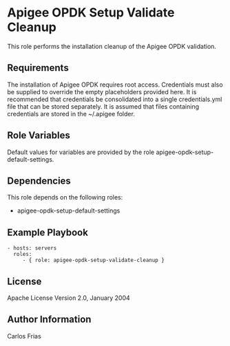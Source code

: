 Apigee OPDK Setup Validate Cleanup
=========

This role performs the installation cleanup of the Apigee OPDK validation.

Requirements
------------

The installation of Apigee OPDK requires root access. Credentials must also be supplied to override the empty placeholders
provided here. It is recommended that credentials be consolidated into a single credentials.yml file that can be stored 
separately. It is assumed that files containing credentials are stored in the ~/.apigee folder. 

Role Variables
--------------

Default values for variables are provided by the role apigee-opdk-setup-default-settings.

Dependencies
------------

This role depends on the following roles:

* apigee-opdk-setup-default-settings

Example Playbook
----------------

    - hosts: servers
      roles:
         - { role: apigee-opdk-setup-validate-cleanup }

License
-------

Apache License Version 2.0, January 2004

Author Information
------------------

Carlos Frias

